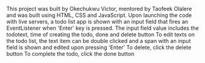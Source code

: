 This project was built by Okechukwu Victor, mentored by Taofeek Olalere and was built using HTML, CSS and JavaScript.
Upon launching the code with live servers, a todo list app is shown with an input field that fires an EventListener when 'Enter' key is pressed.
The input field value includes the todotext, time of creating the todo, done and delete button
To edit texts on the todo list, the text item can be double clicked and a span with an input field is shown and edited upon pressing 'Enter'
To delete, click the delete button
To complete the todo, click the done button